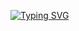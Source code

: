<a href="https://git.io/typing-svg"><img src="https://readme-typing-svg.herokuapp.com?font=Montserrat+Alternates&pause=1000&color=2ED252&random=false&width=435&lines=Hi+there%2C+i%60m+Artyom.;I%60m+frontend+developer+from+Belarus." alt="Typing SVG" /></a>
